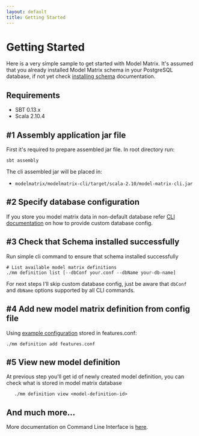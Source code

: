 ```yaml
---
layout: default
title: Getting Started
---
```


# Getting Started

Here is a very simple sample to get started with Model Matrix. It's assumed that you already installed
Model Matrix schema in your PostgreSQL database, if not yet check [installing schema](installing-schema.html) documentation.

## Requirements

- SBT 0.13.x
- Scala 2.10.4

## #1 Assembly application jar file

First it's required to prepare assembled jar file. In root directory run:

    sbt assembly
    
The cli assembled jar will be placed in:
  - `modelmatrix/modelmatrix-cli/target/scala-2.10/model-matrix-cli.jar`

## #2 Specify database configuration
    
If you store you model matrix data in non-default database refer [CLI documentation](cli.html#specify-database) on
how to provide custom database config.  
  

## #3 Check that Schema installed successfully

Run simple cli command to ensure that schema installed successfully
   
    # List available model matrix definitions
    ./mm definition list [--dbConf your.conf --dbName your-db-name]
    
For next steps I'll skip custom database config, just be aware that `dbConf` and `dbName` options supported by all CLI commands.       
    
## #4 Add new model matrix definition from config file

Using [example configuration](feature-matrix-config.html#example-configuration) stored in features.conf:
   
    ./mm definition add features.conf
        
## #5 View new model definition
       
At previous step you'll get id of newly created model definition, you can check what is stored in model matrix
database
       
       ./mm definition view <model-definition-id>
    

## And much more…

More documentation on Command Line Interface is [here](cli.html).
